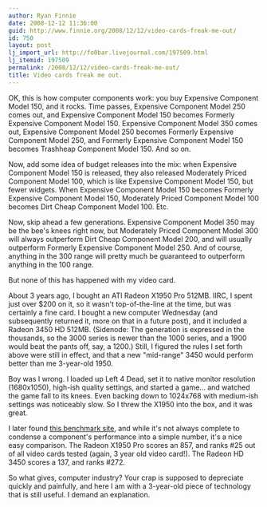 ```yaml
---
author: Ryan Finnie
date: 2008-12-12 11:36:00
guid: http://www.finnie.org/2008/12/12/video-cards-freak-me-out/
id: 750
layout: post
lj_import_url: http://fo0bar.livejournal.com/197509.html
lj_itemid: 197509
permalink: /2008/12/12/video-cards-freak-me-out/
title: Video cards freak me out.
---
```

OK, this is how computer components work: you buy Expensive Component Model 150, and it rocks. Time passes, Expensive Component Model 250 comes out, and Expensive Component Model 150 becomes Formerly Expensive Component Model 150. Expensive Component Model 350 comes out, Expensive Component Model 250 becomes Formerly Expensive Component Model 250, and Formerly Expensive Component Model 150 becomes Trashheap Component Model 150. And so on.

Now, add some idea of budget releases into the mix: when Expensive Component Model 150 is released, they also released Moderately Priced Component Model 100, which is like Expensive Component Model 150, but fewer widgets. When Expensive Component Model 150 becomes Formerly Expensive Component Model 150, Moderately Priced Component Model 100 becomes Dirt Cheap Component Model 100. Etc.

Now, skip ahead a few generations. Expensive Component Model 350 may be the bee's knees right now, but Moderately Priced Component Model 300 will always outperform Dirt Cheap Component Model 200, and will usually outperform Formerly Expensive Component Model 250. And of course, anything in the 300 range will pretty much be guaranteed to outperform anything in the 100 range.

But none of this has happened with my video card.

About 3 years ago, I bought an ATI Radeon X1950 Pro 512MB. IIRC, I spent just over $200 on it, so it wasn't top-of-the-line at the time, but was certainly a fine card. I bought a new computer Wednesday (and subsequently returned it, more on that in a future post), and it included a Radeon 3450 HD 512MB. (Sidenode: The generation is expressed in the thousands, so the 3000 series is newer than the 1000 series, and a 1900 would beat the pants off, say, a 1200.) Still, I figured the rules I set forth above were still in effect, and that a new "mid-range" 3450 would perform better than me 3-year-old 1950.

Boy was I wrong. I loaded up Left 4 Dead, set it to native monitor resolution (1680x1050), high-ish quality settings, and started a game... and watched the game fall to its knees. Even backing down to 1024x768 with medium-ish settings was noticeably slow. So I threw the X1950 into the box, and it was great.

I later found [this benchmark site](http://www.videocardbenchmark.net/), and while it's not always complete to condense a component's performance into a simple number, it's a nice easy comparison. The Radeon X1950 Pro scores an 857, and ranks #25 out of all video cards tested (again, 3 year old video card!). The Radeon HD 3450 scores a 137, and ranks #272.

So what gives, computer industry? Your crap is supposed to depreciate quickly and painfully, and here I am with a 3-year-old piece of technology that is still useful. I demand an explanation.
